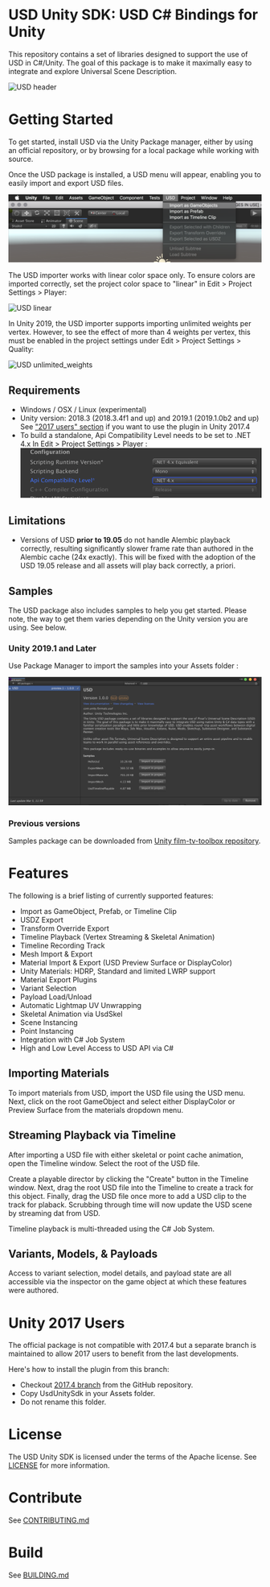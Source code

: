 # USD Unity SDK: USD C# Bindings for Unity

This repository contains a set of libraries designed to support the use of
USD in C#/Unity. The goal of this package is to make it maximally easy to
integrate and explore Universal Scene Description.

![USD header](Images/USD_header.png)

# Getting Started

To get started, install USD via the Unity Package manager, either by using
an official repository, or by browsing for a local package while working with
source.

Once the USD package is installed, a USD menu will appear, enabling you to
easily import and export USD files.

![USD menu](Images/USD_menu.png)

The USD importer works with linear color space only. To ensure colors are imported correctly,
set the project color space to "linear" in Edit > Project Settings > Player:

![USD linear](Images/USD_linear.png)

In Unity 2019, the USD importer supports importing unlimited weights per vertex. However,
to see the effect of more than 4 weights per vertex, this must be enabled in the project
settings under Edit > Project Settings > Quality:

![USD unlimited_weights](Images/USD_unlimited_weights.png)

## Requirements

* Windows / OSX / Linux (experimental)
* Unity version: 2018.3 (2018.3.4f1 and up) and 2019.1 (2019.1.0b2 and up)
See ["2017 users" section](#unity-2017-users) if you want to use the plugin in Unity 2017.4
* To build a standalone, Api Compatibility Level needs to be set to .NET 4.x
   In Edit > Project Settings > Player :
    ![USD .NET version](Images/USD_.NET_version.png)

## Limitations

* Versions of USD **prior to 19.05** do not handle Alembic playback correctly, resulting significantly slower frame rate than authored in the Alembic cache (24x exactly). This will be fixed with the adoption of the USD 19.05 release and all assets will play back correctly, a priori.

## Samples

The USD package also includes samples to help you get started.
Please note, the way to get them varies depending on the Unity version you are using. See below.

### Unity 2019.1 and Later

Use Package Manager to import the samples into your Assets folder :

![USD .NET version](Images/USD_samples_import.png)

### Previous versions

Samples package can be downloaded from [Unity film-tv-toolbox repository](https://github.com/Unity-Technologies/film-tv-toolbox/tree/master/UsdSamples).

# Features

The following is a brief listing of currently supported features:

 * Import as GameObject, Prefab, or Timeline Clip
 * USDZ Export
 * Transform Override Export
 * Timeline Playback (Vertex Streaming & Skeletal Animation)
 * Timeline Recording Track
 * Mesh Import & Export
 * Material Import & Export (USD Preview Surface or DisplayColor)
 * Unity Materials: HDRP, Standard and limited LWRP support
 * Material Export Plugins
 * Variant Selection
 * Payload Load/Unload
 * Automatic Lightmap UV Unwrapping
 * Skeletal Animation via UsdSkel
 * Scene Instancing
 * Point Instancing
 * Integration with C# Job System
 * High and Low Level Access to USD API via C#

## Importing Materials

To import materials from USD, import the USD file using the USD menu. Next, click
on the root GameObject and select either DisplayColor or Preview Surface from the
materials dropdown menu.

## Streaming Playback via Timeline

After importing a USD file with either skeletal or point cache animation, open
the Timeline window. Select the root of the USD file.

Create a playable director by clicking the "Create" button in the Timeline window.
Next, drag the root USD file into the Timeline to create a track for this object.
Finally, drag the USD file once more to add a USD clip to the track for plaback.
Scrubbing through time will now update the USD scene by streaming dat from USD.

Timeline playback is multi-threaded using the C# Job System.

## Variants, Models, & Payloads

Access to variant selection, model details, and payload state are all accessible via
the inspector on the game object at which these features were authored.

# Unity 2017 Users

The official package is not compatible with 2017.4 but a separate branch is maintained to allow 2017 users to benefit from the last developments.

Here's how to install the plugin from this branch:
 * Checkout [2017.4 branch](https://github.com/Unity-Technologies/usd-unity-sdk/tree/2017.4) from the GitHub repository.
 * Copy UsdUnitySdk in your Assets folder.
 * Do not rename this folder.

# License

The USD Unity SDK is licensed under the terms of the Apache
license. See [LICENSE](LICENSE) for more information.

# Contribute
See [CONTRIBUTING.md](CONTRIBUTING.md)

# Build
See [BUILDING.md](BUILDING.md)
